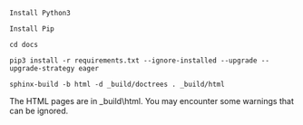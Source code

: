 ```Install Python3```

```Install Pip```

```cd docs```

```pip3 install -r requirements.txt --ignore-installed --upgrade --upgrade-strategy eager```

```sphinx-build -b html -d _build/doctrees . _build/html```

The HTML pages are in _build\html. You may encounter some warnings that can be ignored.

